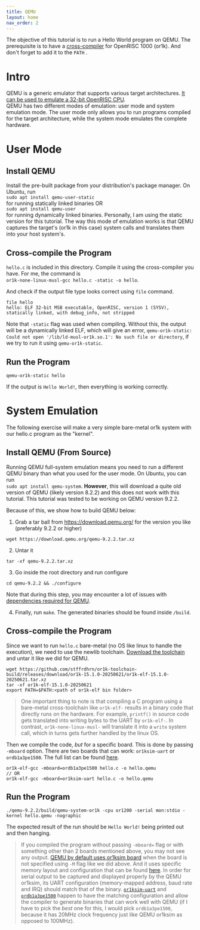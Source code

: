 ```yaml
---
title: QEMU
layout: home
nav_order: 2
---
```


The objective of this tutorial is to run a Hello World program on QEMU. The prerequisite is to have a [cross-compiler](https://openrisc.io/software) for OpenRISC 1000 (or1k). And don't forget to add it to the `PATH` .

# Intro
QEMU is a generic emulator that supports various target architectures. [It can be used to emulate a 32-bit OpenRISC CPU](https://www.qemu.org/docs/master/system/target-openrisc.html).\
QEMU has two different modes of emulation: user mode and system emulation mode. The user mode only allows you to run programs compiled for the target architecture, while the system mode emulates the complete hardware. 

# User Mode
## Install QEMU
Install the pre-built package from your distribution's package manager. On Ubuntu, run\
`sudo apt install qemu-user-static`  
for running statically linked binaries OR\
`sudo apt install qemu-user`  
for running dynamically linked binaries. Personally, I am using the static version for this tutorial.
The way this mode of emulation works is that QEMU captures the target's (or1k in this case) system calls and translates them into your host system's. 

## Cross-compile the Program
`hello.c` is included in this directory. Compile it using the cross-compiler you have. For me, the command is\
`or1k-none-linux-musl-gcc hello.c -static -o hello`.

And check if the output file type looks correct using `file` command.
```
file hello
hello: ELF 32-bit MSB executable, OpenRISC, version 1 (SYSV), statically linked, with debug_info, not stripped
```

Note that `-static` flag was used when compiling. Without this, the output will be a dynamically linked ELF, which will give an error, ```qemu-or1k-static: Could not open '/lib/ld-musl-or1k.so.1': No such file or directory```, if we try to run it using `qemu-or1k-static`.

## Run the Program
```
qemu-or1k-static hello
```
If the output is `Hello World!`, then everything is working correctly.

# System Emulation
The following exercise will make a very simple bare-metal or1k system with our hello.c program as the "kernel". 

## Install QEMU (From Source)
Running QEMU full-system emulation means you need to run a different QEMU binary than what you used for the user mode. On Ubuntu, you can run\
`sudo apt install qemu-system`. **However**, this will download a quite old version of QEMU (likely version 8.2.2) and this does not work with this tutorial. This tutorial was tested to be working on QEMU version 9.2.2.

Because of this, we show how to build QEMU below:
1. Grab a tar ball from https://download.qemu.org/ for the version you like (preferably 9.2.2 or higher)
```
wget https://download.qemu.org/qemu-9.2.2.tar.xz
```
2. Untar it
```
tar -xf qemu-9.2.2.tar.xz
```
3. Go inside the root directory and run configure
```
cd qemu-9.2.2 && ./configure
```

Note that during this step, you may encounter a lot of issues with [dependencies required for QEMU](https://www.qemu.org/docs/master/devel/build-environment.html#debian-ubuntu).

4. Finally, run `make`. The generated binaries should be found inside `/build`.

## Cross-compile the Program
Since we want to run `hello.c` bare-metal (no OS like linux to handle the execution), we need to use the newlib toolchain. [Download the toolchain](https://openrisc.io/software#newlib-toolchain) and untar it like we did for QEMU.
```
wget https://github.com/stffrdhrn/or1k-toolchain-build/releases/download/or1k-15.1.0-20250621/or1k-elf-15.1.0-20250621.tar.xz
tar -xf or1k-elf-15.1.0-20250621
export PATH=$PATH:<path of or1k-elf bin folder>
```
> One important thing to note is that compiling a C program using a bare-metal cross-toolchain like `or1k-elf-` results in a binary code that directly runs on the hardware. For example, `printf()` in source code gets translated into writing bytes to the UART by `or1k-elf-`. In contrast, `or1k-none-linux-musl-` will translate it into a `write` system call, which in turns gets further handled by the linux OS. 


Then we compile the code, *but* for a specific board. This is done by passing `-mboard` option. There are two boards that can work: `or1ksim-uart` or `ordb1a3pe1500`. The full list can be found [here](https://github.com/openrisc/newlib/tree/or1k/libgloss/or1k/boards).
```
or1k-elf-gcc -mboard=ordb1a3pe1500 hello.c -o hello.qemu
// OR
or1k-elf-gcc -mboard=or1ksim-uart hello.c -o hello.qemu
```

## Run the Program
```
./qemu-9.2.2/build/qemu-system-or1k -cpu or1200 -serial mon:stdio -kernel hello.qemu -nographic
```
The expected result of the run should be `Hello World!` being printed out and then hanging. 

> If you compiled the program without passing `-mboard=` flag or with something other than 2 boards mentioned above, you may not see any output. [QEMU by default uses or1ksim board](https://www.qemu.org/docs/master/system/target-openrisc.html#choosing-a-board-model) when the board is not specified using `-M` flag like we did above. And it uses specific memory layout and configuration that can be found [here](https://github.com/qemu/qemu/blob/master/hw/openrisc/openrisc_sim.c). In order for serial output to be captured and displayed properly by the QEMU or1ksim, its UART configuration (memory-mapped address, baud rate and IRQ) should match that of the binary. [`or1ksim-uart`](https://github.com/openrisc/newlib/blob/or1k/libgloss/or1k/boards/or1ksim-uart.S) and [`ordb1a3pe1500`](https://github.com/openrisc/newlib/blob/or1k/libgloss/or1k/boards/ordb1a3pe1500.S) happen to have the matching configuration and allow the compiler to generate binaries that can work well with QEMU (if I have to pick the _best_ one for this, I would pick `ordb1a3pe1500`, because it has 20MHz clock frequency just like QEMU or1ksim as opposed to 100MHz). 
